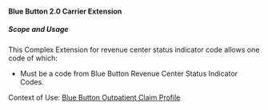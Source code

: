 #### Blue Button 2.0 Carrier Extension


##### Scope and Usage

This Complex Extension for revenue center status indicator code allows one code of which:

* Must be a code from Blue Button Revenue Center Status Indicator Codes.

Context of Use: [Blue Button Outpatient Claim Profile]({{site.data.structuredefinitions.bluebutton-outpatient-claim.path}})
